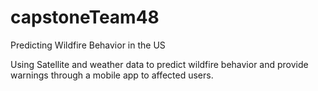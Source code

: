 # capstoneTeam48
Predicting Wildfire Behavior in the US

Using Satellite and weather data to predict wildfire behavior and provide warnings through a mobile app to affected users.
